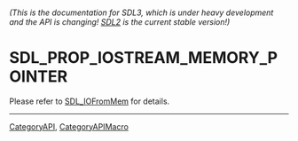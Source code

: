 ###### (This is the documentation for SDL3, which is under heavy development and the API is changing! [SDL2](https://wiki.libsdl.org/SDL2/) is the current stable version!)
# SDL_PROP_IOSTREAM_MEMORY_POINTER

Please refer to [SDL_IOFromMem](SDL_IOFromMem) for details.

----
[CategoryAPI](CategoryAPI), [CategoryAPIMacro](CategoryAPIMacro)


